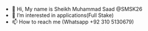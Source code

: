 - 👋 Hi, My name is Sheikh Muhammad Saad @SMSK26
- 👀 I’m interested in applications(Full Stake)
- 📫 How to reach me (Whatsapp +92 310 5130679)

<!---
SMSK26/SMSK26 is a ✨ special ✨ repository because its `README.md` (this file) appears on your GitHub profile.
You can click the Preview link to take a look at your changes.
--->
